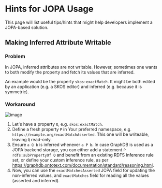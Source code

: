 # Hints for JOPA Usage
This page will list useful tips/hints that might help developers implement a JOPA-based solution.

## Making Inferred Attribute Writable 

### Problem
In JOPA, inferred attributes are not writable. However, sometimes one wants to both modify the property and fetch its values that are inferred.

An example would be the property `skos:exactMatch`. It might be both edited by an application (e.g. a SKOS editor) and inferred (e.g. because it is symmetric).

### Workaround
![image](https://user-images.githubusercontent.com/1140626/115122855-80e29b00-9fba-11eb-80ef-f9d214f820b1.png)

1. Let's have a property `Q`, e.g. `skos:exactMatch`.
2. Define a fresh property `P` in Your preferred namespace, e.g. `https://example.org/exactMatchAsserted`. This one will be writeable, leaving `Q` read-only.
3. Ensure `a Q b` is inferred whenever `a P b`. In case GraphDB is used as a JOPA backend storage, you can either add a statement `P rdfs:subPropertyOf Q` and benefit from an existing RDFS inference rule set, or define your custom inference rule, as per https://graphdb.ontotext.com/documentation/standard/reasoning.html. 
4. Now, you can use the `exactMatchesAsserted` JOPA field for updating the non-inferred values, and `exactMatches` field for reading all the values (asserted and inferred).
